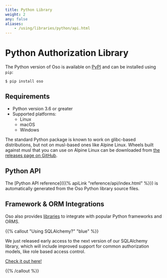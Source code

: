 ```yaml
---
title: Python Library
weight: 2
any: false
aliases:
    - /using/libraries/python/api.html
---
```


# Python Authorization Library

The Python version of Oso is available on [PyPI](https://pypi.org/project/oso/)
and can be installed using `pip`:

```console
$ pip install oso
```

## Requirements

* Python version 3.6 or greater
* Supported platforms:
  * Linux
  * macOS
  * Windows

The standard Python package is known to work on glibc-based distributions, but
not on musl-based ones like Alpine Linux. Wheels built against musl that you
can use on Alpine Linux can be downloaded from [the releases page on
GitHub](https://github.com/osohq/oso/releases/latest).

## Python API

The [Python API reference]({{% apiLink "reference/api/index.html" %}}) is
automatically generated from the Oso Python library source files.

## Framework & ORM Integrations

Oso also provides [libraries](frameworks) to integrate with popular Python
frameworks and ORMS.

{{% callout "Using SQLAlchemy?" "blue" %}}

We just released early access to the next version of our SQLAlchemy
library, which will include improved support for common authorization
models, like role based access control.

[Check it out here!](/new-roles)

{{% /callout %}}

